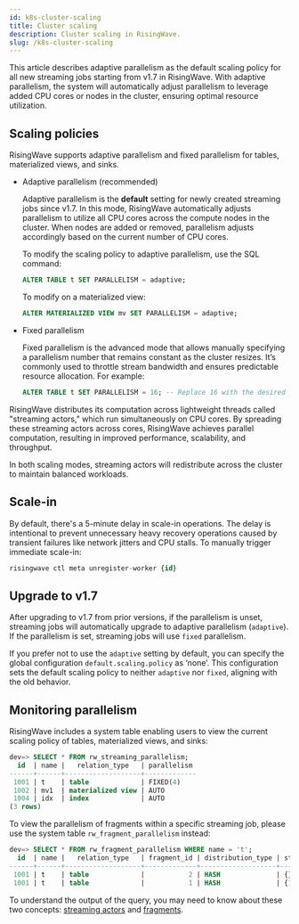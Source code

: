 ```yaml
---
id: k8s-cluster-scaling
title: Cluster scaling
description: Cluster scaling in RisingWave.
slug: /k8s-cluster-scaling
---
```

<head>
  <link rel="canonical" href="https://docs.risingwave.com/docs/current/k8s-cluster-scaling/" />
</head>

This article describes adaptive parallelism as the default scaling policy for all new streaming jobs starting from v1.7 in RisingWave. With adaptive parallelism, the system will automatically adjust parallelism to leverage added CPU cores or nodes in the cluster, ensuring optimal resource utilization.

## Scaling policies

RisingWave supports adaptive parallelism and fixed parallelism for tables, materialized views, and sinks.

- Adaptive parallelism (recommended)

    Adaptive parallelism is the **default** setting for newly created streaming jobs since v1.7. In this mode, RisingWave automatically adjusts parallelism to utilize all CPU cores across the compute nodes in the cluster. When nodes are added or removed, parallelism adjusts accordingly based on the current number of CPU cores.

    To modify the scaling policy to adaptive parallelism, use the SQL command:

    ```sql
    ALTER TABLE t SET PARALLELISM = adaptive;
    ```

    To modify on a materialized view:

    ```sql
    ALTER MATERIALIZED VIEW mv SET PARALLELISM = adaptive;
    ```

- Fixed parallelism

    Fixed parallelism is the advanced mode that allows manually specifying a parallelism number that remains constant as the cluster resizes. It’s commonly used to throttle stream bandwidth and ensures predictable resource allocation. For example:

    ```sql
    ALTER TABLE t SET PARALLELISM = 16; -- Replace 16 with the desired parallelism
    ```

RisingWave distributes its computation across lightweight threads called "streaming actors," which run simultaneously on CPU cores. By spreading these streaming actors across cores, RisingWave achieves parallel computation, resulting in improved performance, scalability, and throughput.

In both scaling modes, streaming actors will redistribute across the cluster to maintain balanced workloads.

## Scale-in

By default, there's a 5-minute delay in scale-in operations. The delay is intentional to prevent unnecessary heavy recovery operations caused by transient failures like network jitters and CPU stalls. To manually trigger immediate scale-in:

```sql
risingwave ctl meta unregister-worker {id}
```

## Upgrade to v1.7

After upgrading to v1.7 from prior versions, if the parallelism is unset, streaming jobs will automatically upgrade to adaptive parallelism (`adaptive`). If the parallelism is set, streaming jobs will use `fixed` parallelism.

If you prefer not to use the `adaptive` setting by default, you can specify the global configuration `default.scaling.policy` as ‘none’. This configuration sets the default scaling policy to neither `adaptive` nor `fixed`, aligning with the old behavior.

## Monitoring parallelism

RisingWave includes a system table enabling users to view the current scaling policy of tables, materialized views, and sinks:

```sql
dev=> SELECT * FROM rw_streaming_parallelism;
  id  | name |   relation_type   | parallelism
------+------+-------------------+-------------
 1001 | t    | table             | FIXED(4)
 1002 | mv1  | materialized view | AUTO
 1004 | idx  | index             | AUTO
(3 rows)
```

To view the parallelism of fragments within a specific streaming job, please use the system table `rw_fragment_parallelism` instead:

```sql
dev=> SELECT * FROM rw_fragment_parallelism WHERE name = 't';
  id  | name |   relation_type   | fragment_id | distribution_type | state_table_ids | upstream_fragment_ids |        flags        | parallelism
------+------+-------------------+-------------+-------------------+-----------------+-----------------------+---------------------+-------------
 1001 | t    | table             |           2 | HASH              | {}              | {}                    | {SOURCE,DML}        |           4
 1001 | t    | table             |           1 | HASH              | {1001}          | {2}                   | {MVIEW}             |           4
```

To understand the output of the query, you may need to know about these two concepts: [streaming actors](/concepts/key-concepts.md#streaming-actors) and [fragments](/concepts/key-concepts.md#fragments).
